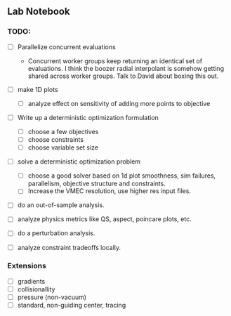 
## Lab Notebook

### TODO:
- [ ] Parallelize concurrent evaluations
  - Concurrent worker groups keep returning an identical set of evaluations. I think
    the boozer radial interpolant is somehow getting shared across worker groups. Talk
    to David about boxing this out.
- [ ] make 1D plots
  - [ ] analyze effect on sensitivity of adding more points to objective
- [ ] Write up a deterministic optimization formulation
  - [ ] choose a few objectives
  - [ ] choose constraints
  - [ ] choose variable set size
- [ ] solve a deterministic optimization problem
  - [ ] choose a good solver based on 1d plot smoothness, sim failures, parallelism, objective structure and constraints.
  - [ ] Increase the VMEC resolution, use higher res input files.
- [ ] do an out-of-sample analysis.
- [ ] analyze physics metrics like QS, aspect, poincare plots, etc.
- [ ] do a perturbation analysis.
- [ ] analyze constraint tradeoffs locally.


### Extensions
- [ ] gradients
- [ ] collisionallity
- [ ] pressure (non-vacuum)
- [ ] standard, non-guiding center, tracing
